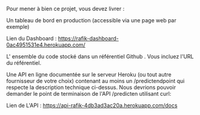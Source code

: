 Pour mener à bien ce projet, vous devez livrer :

Un tableau de bord en production (accessible via une page web par exemple)

Lien du Dashboard : https://rafik-dashboard-0ac4951531e4.herokuapp.com/

L' ensemble du code stocké dans un référentiel Github . Vous incluez l'URL du référentiel.

Une API en ligne documentée sur le serveur Heroku (ou tout autre fournisseur de votre choix) contenant au moins un /predictendpoint qui respecte la description technique ci-dessus. Nous devrions pouvoir demander le point de terminaison de l'API /predicten utilisant curl:

Lien de L'API : https://api-rafik-4db3ad3ac20a.herokuapp.com/docs 
